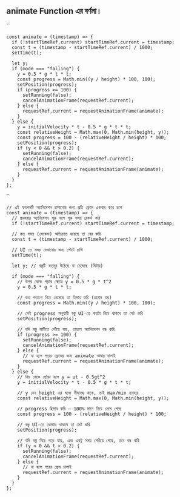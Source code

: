 ## animate Function এর বর্ণনা। 
``
    
    const animate = (timestamp) => {
      if (!startTimeRef.current) startTimeRef.current = timestamp;
      const t = (timestamp - startTimeRef.current) / 1000;
      setTime(t);

      let y;
      if (mode === "falling") {
        y = 0.5 * g * t * t;
        const progress = Math.min((y / height) * 100, 100);
        setPosition(progress);
        if (progress >= 100) {
          setRunning(false);
          cancelAnimationFrame(requestRef.current);
        } else {
          requestRef.current = requestAnimationFrame(animate);
        }
      } else {
        y = initialVelocity * t - 0.5 * g * t * t;
        const relativeHeight = Math.max(0, Math.min(height, y));
        const progress = 100 - (relativeHeight / height) * 100;
        setPosition(progress);
        if (y < 0 && t > 0.2) {
          setRunning(false);
          cancelAnimationFrame(requestRef.current);
        } else {
          requestRef.current = requestAnimationFrame(animate);
        }
      }
    };
``
```
// এই ফাংশনটি অ্যানিমেশন চালানোর জন্য প্রতি ফ্রেমে একবার করে চলে
const animate = (timestamp) => {
  // প্রথমবার অ্যানিমেশন শুরু হলে শুরু সময় রেকর্ড করি
  if (!startTimeRef.current) startTimeRef.current = timestamp;

  // কত সময় (সেকেন্ড) অতিক্রান্ত হয়েছে তা বের করি
  const t = (timestamp - startTimeRef.current) / 1000;

  // UI তে সময় দেখানোর জন্য স্টেটে রাখি
  setTime(t);

  let y; // বস্তুটি কতদূর উঠেছে বা নেমেছে (মিটার)

  if (mode === "falling") {
    // উপর থেকে পড়ার ক্ষেত্রে y = 0.5 * g * t^2
    y = 0.5 * g * t * t;

    // কত শতাংশ নিচে নেমেছে তা হিসাব করি (প্রগ্রেস বার)
    const progress = Math.min((y / height) * 100, 100);

    // সেই progress অনুযায়ী বস্তু UI-তে কতটা নিচে থাকবে তা সেট করি
    setPosition(progress);

    // যদি বস্তু মাটিতে পৌঁছে যায়, তাহলে অ্যানিমেশন বন্ধ করি
    if (progress >= 100) {
      setRunning(false);
      cancelAnimationFrame(requestRef.current);
    } else {
      // না হলে পরের ফ্রেমের জন্য animate আবার চালাই
      requestRef.current = requestAnimationFrame(animate);
    }
  } else {
    // নিচ থেকে ছোঁড়া হলে y = ut - 0.5gt^2
    y = initialVelocity * t - 0.5 * g * t * t;

    // y যেন height এর মধ্যে সীমাবদ্ধ থাকে, তাই max/min ব্যবহার
    const relativeHeight = Math.max(0, Math.min(height, y));

    // progress হিসাব করি — 100% মানে নিচে নেমে গেছে
    const progress = 100 - (relativeHeight / height) * 100;

    // বস্তু UI-তে কোথায় থাকবে তা সেট করি
    setPosition(progress);

    // যদি বস্তু নিচে পড়ে যায়, এবং একটু সময় পেরিয়ে গেছে, তবে বন্ধ করি
    if (y < 0 && t > 0.2) {
      setRunning(false);
      cancelAnimationFrame(requestRef.current);
    } else {
      // না হলে পরের ফ্রেম চালাই
      requestRef.current = requestAnimationFrame(animate);
    }
  }
};

```
